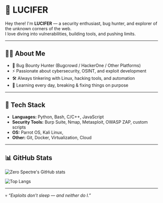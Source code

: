 # 👾 LUCIFER

Hey there! I'm **LUCIFER** — a security enthusiast, bug hunter, and explorer of the unknown corners of the web.  
I love diving into vulnerabilities, building tools, and pushing limits.  

---

## 🕵️‍♂️ About Me
- 🐞 Bug Bounty Hunter (Bugcrowd / HackerOne / Other Platforms)  
- ⚡ Passionate about cybersecurity, OSINT, and exploit development  
- 🛠️ Always tinkering with Linux, hacking tools, and automation  
- 🚀 Learning every day, breaking & fixing things on purpose  

---

## 🔧 Tech Stack
- **Languages:** Python, Bash, C/C++, JavaScript  
- **Security Tools:** Burp Suite, Nmap, Metasploit, OWASP ZAP, custom scripts  
- **OS:** Parrot OS, Kali Linux,
- **Other:** Git, Docker, Virtualization, Cloud  

---

## 📊 GitHub Stats
![Zero Spectre's GitHub stats](https://github-readme-stats.vercel.app/api?username=zero-spectre&show_icons=true&theme=radical)

![Top Langs](https://github-readme-stats.vercel.app/api/top-langs/?username=zero-spectre&layout=compact&theme=radical)
  

---

💀 *“Exploits don’t sleep — and neither do I.”*  
